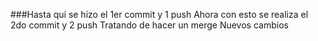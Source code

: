 ###Hasta quí se hizo el 1er commit y 1 push 
Ahora con esto se realiza el 2do commit y 2 push
Tratando de hacer un merge 
Nuevos cambios
